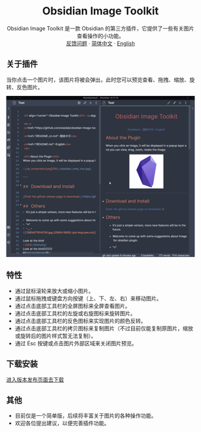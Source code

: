  <h1 align="center">Obsidian Image Toolkit</h1>
 <p align="center">
    <span>Obsidian Image Toolkit 是一款 Obsidian 的第三方插件，它提供了一些有关图片查看操作的小功能。</span>
    <br/>
    <a href="https://github.com/sissilab/obsidian-image-toolkit/issues">反馈问题</a>
    ·
    <a href="/README_cn.md">简体中文</a>
    ·
    <a href="/README.md">English</a>
</p>

## 关于插件
当你点击一个图片时，该图片将被会弹出，此时您可以预览查看、拖拽、缩放、旋转、反色图片。

![view_image.png](example/view_image.gif)

## 特性
- 通过鼠标滚轮来放大或缩小图片。
- 通过鼠标拖拽或键盘方向按键（上、下、左、右）来移动图片。
- 通过点击底部工具栏的全屏图标来全屏查看图片。
- 通过点击底部工具栏的左旋或右旋图标来旋转图片。
- 通过点击底部工具栏的反色图标来实现图片的颜色反转。
- 通过点击底部工具栏的拷贝图标来复制图片（不过目前仅能复制原图片，缩放或旋转后的图片样式暂无法复制）。
- 通过 Esc 按键或点击图片外部区域来关闭图片预览。

## 下载安装
[进入版本发布页面去下载](https://github.com/sissilab/obsidian-image-toolkit/releases)

## 其他
* 目前仅是一个简单版，后续将丰富关于图片的各种操作功能。
* 欢迎各位提出建议，以便完善插件功能。